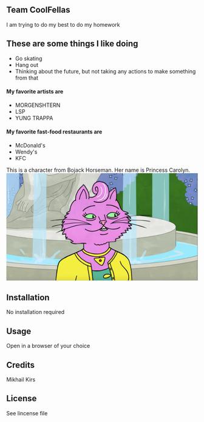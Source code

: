 ## Team CoolFellas
 I am trying to do my best to do my homework
## These are some things I like doing
- Go skating
- Hang out
- Thinking about the future, but not taking any actions to make something from that
#### My favorite artists are
- MORGENSHTERN
- LSP
- YUNG TRAPPA
#### My favorite fast-food restaurants are
- McDonald's
- Wendy's
- KFC


This is a character from Bojack Horseman. Her name is Princess Carolyn.
![cat](images/cat.png)

## Installation
No installation required
## Usage
Open in a browser of your choice 
## Credits
Mikhail Kirs
## License 
See lincense file 


